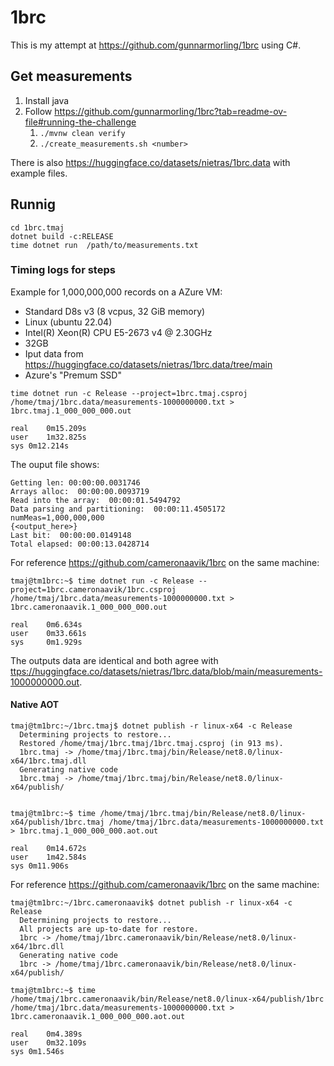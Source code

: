 # 1brc
This is my attempt at https://github.com/gunnarmorling/1brc using C#.  

## Get measurements

1. Install java
2. Follow https://github.com/gunnarmorling/1brc?tab=readme-ov-file#running-the-challenge
   1. `./mvnw clean verify`
   2. `./create_measurements.sh <number>`


There is also https://huggingface.co/datasets/nietras/1brc.data with example files.
  


## Runnig 
```
cd 1brc.tmaj
dotnet build -c:RELEASE
time dotnet run  /path/to/measurements.txt 
```

### Timing logs for steps

Example for 1,000,000,000 records on a AZure VM:
* Standard D8s v3 (8 vcpus, 32 GiB memory)
* Linux (ubuntu 22.04)
* Intel(R) Xeon(R) CPU E5-2673 v4 @ 2.30GHz
* 32GB
* Iput data from https://huggingface.co/datasets/nietras/1brc.data/tree/main
* Azure's "Premum SSD" 

```
time dotnet run -c Release --project=1brc.tmaj.csproj /home/tmaj/1brc.data/measurements-1000000000.txt > 1brc.tmaj.1_000_000_000.out

real	0m15.209s
user	1m32.825s
sys	0m12.214s
```

The ouput file shows:
```
Getting len: 00:00:00.0031746
Arrays alloc:  00:00:00.0093719
Read into the array:  00:00:01.5494792
Data parsing and partitioning:  00:00:11.4505172
numMeas=1,000,000,000
{<output_here>}
Last bit:  00:00:00.0149148
Total elapsed: 00:00:13.0428714
```

For reference https://github.com/cameronaavik/1brc on the same machine:
```
tmaj@tm1brc:~$ time dotnet run -c Release --project=1brc.cameronaavik/1brc.csproj /home/tmaj/1brc.data/measurements-1000000000.txt > 1brc.cameronaavik.1_000_000_000.out

real	0m6.634s
user	0m33.661s
sys		0m1.929s
```

The outputs data are identical and both agree with [ttps://huggingface.co/datasets/nietras/1brc.data/blob/main/measurements-1000000000.out](https://huggingface.co/datasets/nietras/1brc.data/blob/main/measurements-1000000000.out).

#### Native AOT

```
tmaj@tm1brc:~/1brc.tmaj$ dotnet publish -r linux-x64 -c Release
  Determining projects to restore...
  Restored /home/tmaj/1brc.tmaj/1brc.tmaj.csproj (in 913 ms).
  1brc.tmaj -> /home/tmaj/1brc.tmaj/bin/Release/net8.0/linux-x64/1brc.tmaj.dll
  Generating native code
  1brc.tmaj -> /home/tmaj/1brc.tmaj/bin/Release/net8.0/linux-x64/publish/


tmaj@tm1brc:~$ time /home/tmaj/1brc.tmaj/bin/Release/net8.0/linux-x64/publish/1brc.tmaj /home/tmaj/1brc.data/measurements-1000000000.txt > 1brc.tmaj.1_000_000_000.aot.out 

real	0m14.672s
user	1m42.584s
sys	0m11.906s

```


For reference https://github.com/cameronaavik/1brc on the same machine:
```
tmaj@tm1brc:~/1brc.cameronaavik$ dotnet publish -r linux-x64 -c Release
  Determining projects to restore...
  All projects are up-to-date for restore.
  1brc -> /home/tmaj/1brc.cameronaavik/bin/Release/net8.0/linux-x64/1brc.dll
  Generating native code
  1brc -> /home/tmaj/1brc.cameronaavik/bin/Release/net8.0/linux-x64/publish/

tmaj@tm1brc:~$ time /home/tmaj/1brc.cameronaavik/bin/Release/net8.0/linux-x64/publish/1brc /home/tmaj/1brc.data/measurements-1000000000.txt > 1brc.cameronaavik.1_000_000_000.aot.out 

real	0m4.389s
user	0m32.109s
sys	0m1.546s

```


